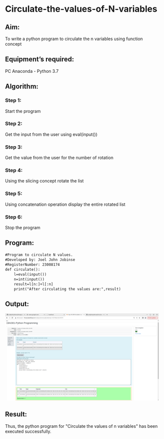 # Circulate-the-values-of-N-variables
## Aim:
To write a python program to circulate the n variables using function concept
## Equipment’s required:
PC
Anaconda - Python 3.7
## Algorithm: 
### Step 1:
Start the program
### Step 2:
Get the input from the user using eval(input()) 
### Step 3: 
Get the value from the user for the number of rotation
### Step 4: 
Using the slicing concept rotate the list
### Step 5: 
Using concatenation operation display the entire rotated list
### Step 6: 
Stop the program
## Program:
```
#Program to circulate N values.
#Developed by: Joel John Jobinse
#RegisterNumber: 23008174
def circulate():
    l=eval(input())
    n=int(input())
    result=l[n:]+l[:n]
    print("After circulating the values are:",result)
```
## Output:
!["Output"](/output.png)

## Result:
Thus, the python program for "Circulate the values of n variables" has been executed successfully. 